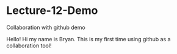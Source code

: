# Lecture-12-Demo
Collaboration with github demo

Hello!
Hi my name is Bryan. This is my first time using github as a collaboration tool!